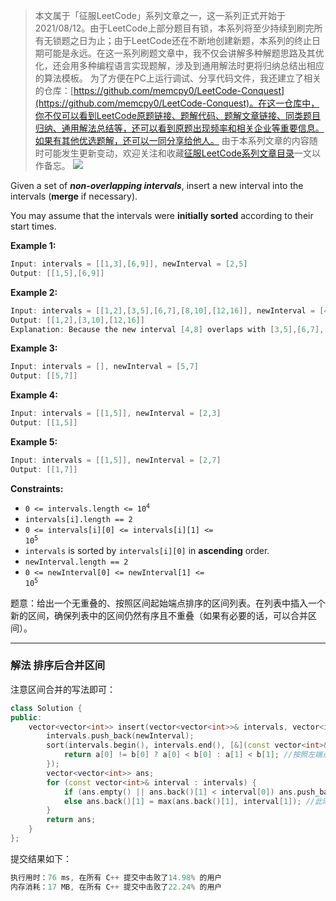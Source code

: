 > 本文属于「征服LeetCode」系列文章之一，这一系列正式开始于2021/08/12。由于LeetCode上部分题目有锁，本系列将至少持续到刷完所有无锁题之日为止；由于LeetCode还在不断地创建新题，本系列的终止日期可能是永远。在这一系列刷题文章中，我不仅会讲解多种解题思路及其优化，还会用多种编程语言实现题解，涉及到通用解法时更将归纳总结出相应的算法模板。
> <b></b>
> 为了方便在PC上运行调试、分享代码文件，我还建立了相关的仓库：[https://github.com/memcpy0/LeetCode-Conquest](https://github.com/memcpy0/LeetCode-Conquest)。在这一仓库中，你不仅可以看到LeetCode原题链接、题解代码、题解文章链接、同类题目归纳、通用解法总结等，还可以看到原题出现频率和相关企业等重要信息。如果有其他优选题解，还可以一同分享给他人。
> <b></b>
> 由于本系列文章的内容随时可能发生更新变动，欢迎关注和收藏[征服LeetCode系列文章目录](https://memcpy0.blog.csdn.net/article/details/119656559)一文以作备忘。
![](https://image-1307616428.cos.ap-beijing.myqcloud.com/Obsidian/202310091744290.png)

Given a set of ***non-overlapping intervals***, insert a new interval into the intervals (**merge** if necessary).

You may assume that the intervals were **initially sorted** according to their start times.

 

**Example 1:**

```swift
Input: intervals = [[1,3],[6,9]], newInterval = [2,5]
Output: [[1,5],[6,9]]
```

**Example 2:**

```swift
Input: intervals = [[1,2],[3,5],[6,7],[8,10],[12,16]], newInterval = [4,8]
Output: [[1,2],[3,10],[12,16]]
Explanation: Because the new interval [4,8] overlaps with [3,5],[6,7],[8,10].
```

**Example 3:**

```swift
Input: intervals = [], newInterval = [5,7]
Output: [[5,7]]
```

**Example 4:**

```swift
Input: intervals = [[1,5]], newInterval = [2,3]
Output: [[1,5]]
```

**Example 5:**

```swift
Input: intervals = [[1,5]], newInterval = [2,7]
Output: [[1,7]]
```
 
**Constraints:** 
 -  <code>0 <= intervals.length <= 10<sup>4</sup></code>
 -  `intervals[i].length == 2`
  -  <code>0 <= intervals[i][0] <= intervals[i][1] <= 10<sup>5</sup></code>
  - `intervals` is sorted by `intervals[i][0]` in **ascending** order.
 -  `newInterval.length == 2`
 -  <code>0 <= newInterval[0] <= newInterval[1] <= 10<sup>5</sup></code>
 
题意：给出一个无重叠的、按照区间起始端点排序的区间列表。在列表中插入一个新的区间，确保列表中的区间仍然有序且不重叠（如果有必要的话，可以合并区间）。

---
### 解法 排序后合并区间
注意区间合并的写法即可：
```cpp
class Solution {
public:
    vector<vector<int>> insert(vector<vector<int>>& intervals, vector<int>& newInterval) {
        intervals.push_back(newInterval);
        sort(intervals.begin(), intervals.end(), [&](const vector<int>& a, const vector<int>& b) {
            return a[0] != b[0] ? a[0] < b[0] : a[1] < b[1]; //按照左端点从小到大排序; 否则按照右端点从小到大排序;
        });
        vector<vector<int>> ans;
        for (const vector<int>& interval : intervals) {
            if (ans.empty() || ans.back()[1] < interval[0]) ans.push_back(interval); //加入新区间
            else ans.back()[1] = max(ans.back()[1], interval[1]); //此时ans.back()[1] >= interval[0],重叠区间时进行合并 
        }
        return ans;
    }
};
```
提交结果如下：
```cpp
执行用时：76 ms, 在所有 C++ 提交中击败了14.98% 的用户
内存消耗：17 MB, 在所有 C++ 提交中击败了22.24% 的用户
```
